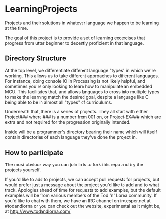 LearningProjects
================

Projects and their solutions in whatever language we happen to be learning at the time.

The goal of this project is to provide a set of learning excercises that progress from utter beginner to decently proficient in that language.

Directory Structure
-------------------

At the top level, we differentiate different language "types" in which we're working. This allows us to take different approaches to different languages.  For instance, doing console IO in Processing is not likely helpful, and sometimes you're only looking to learn how to manipulate an embedded MCU.  This facilitates that, and allows languages to cross into multiple types to make the learning match the desired goal, despite a language like C being able to be in almost all "types" of curriculums.

Underneath that, there is a series of projects.  They all start with either Project### where ### is a number from 001 on, or Project-EX### which are extra and not required for the progression originally intended.

Inside will be a programmer's directory bearing their name which will itself contain directories of each language they've done the project in.

How to participate
------------------

The most obvious way you can join in is to fork this repo and try the projects yourself.

If you'd like to add to projects, we can accept pull requests for projects, but would prefer just a message about the project you'd like to add and to what track.  Apologies ahead of time for requests to add examples, but the default examples will be from various members of the Tod 'n' Lorna community.  If you'd like to chat with them, we have an IRC channel on irc.esper.net at #todandlorna or you can check out the website, experimental as it might be, at http://www.todandlorna.com/

